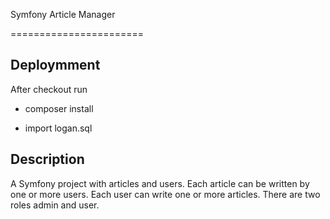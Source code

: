 Symfony Article Manager

=======================



## Deploymment

After checkout run 

* composer install

* import logan.sql



## Description

A Symfony project with articles and users. Each article can be written by one or more users. Each user can write one or more articles. There are two roles admin and user.
